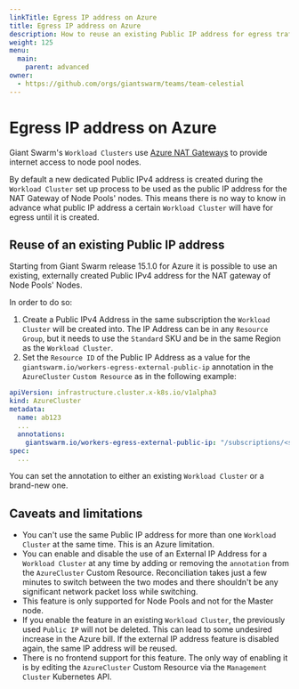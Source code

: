 ```yaml
---
linkTitle: Egress IP address on Azure
title: Egress IP address on Azure
description: How to reuse an existing Public IP address for egress traffic of worker nodes on Azure.
weight: 125
menu:
  main:
    parent: advanced
owner:
  - https://github.com/orgs/giantswarm/teams/team-celestial
---
```


# Egress IP address on Azure

Giant Swarm's `Workload Clusters` use [Azure NAT Gateways](https://docs.microsoft.com/en-us/azure/virtual-network/nat-gateway/nat-overview?ocid=AID754288&wt.mc_id=azfr-c9-scottha,CFID0658) to provide internet access to node pool nodes.

By default a new dedicated Public IPv4 address is created during the `Workload Cluster` set up process to be used as the public
IP address for the NAT Gateway of Node Pools' nodes.
This means there is no way to know in advance what public IP address a certain `Workload Cluster` will have for egress
until it is created.

## Reuse of an existing Public IP address

Starting from Giant Swarm release 15.1.0 for Azure it is possible to use an existing, externally created Public IPv4 address for
the NAT gateway of Node Pools' Nodes.

In order to do so:

1. Create a Public IPv4 Address in the same subscription the `Workload Cluster` will be created into. The IP Address can
be in any `Resource Group`, but it needs to use the `Standard` SKU and be in the same Region as the `Workload Cluster`.
2. Set the `Resource ID` of the Public IP Address as a value for the `giantswarm.io/workers-egress-external-public-ip`
annotation in the `AzureCluster` `Custom Resource` as in the following example:
   
```yaml
apiVersion: infrastructure.cluster.x-k8s.io/v1alpha3
kind: AzureCluster
metadata:
  name: ab123
  ...
  annotations:
    giantswarm.io/workers-egress-external-public-ip: "/subscriptions/<subscription ID>/resourceGroups/<resource group>/providers/Microsoft.Network/publicIPAddresses/<public ip name>"
spec:
  ...
```

You can set the annotation to either an existing `Workload Cluster` or a brand-new one.

## Caveats and limitations

- You can't use the same Public IP address for more than one `Workload Cluster` at the same time. This is an Azure limitation. 
- You can enable and disable the use of an External IP Address for a `Workload Cluster` at any time by adding or
  removing the `annotation` from the `AzureCluster` Custom Resource. Reconciliation takes just a few minutes to switch
  between the two modes and there shouldn't be any significant network packet loss while switching.
- This feature is only supported for Node Pools and not for the Master node.
- If you enable the feature in an existing `Workload Cluster`, the previously used `Public IP` will not be deleted. This can lead to some undesired increase in the Azure bill.
  If the external IP address feature is disabled again, the same IP address will be reused. 
- There is no frontend support for this feature. The only way of enabling it is by editing the `AzureCluster` Custom Resource via the `Management Cluster` Kubernetes API.


